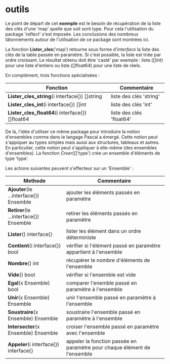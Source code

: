 # outils

Le point de départ de cet **exemple** est le besoin de récupération de la liste des clés d'une 'map' quelle que soit sont type.
Pour cela l'utilisation du package 'reflect' s'est imposée.
Les conclusions des nombreux tâtonnements autour de l'utilisation de ce package sont montrées ici.


La fonction **Lister_cles**('map') retourne sous forme d'*interface* la liste des clés de la table passée en paramètre.
Si c'est possible, la liste est triée par ordre croissant.
Le résultat obtenu doit être 'casté' par exemple : liste.([]int) pour une liste d'entiers ou liste.([]float64) pour une liste de réels.

En complément, trois fonctions spécialisées :

**Fonction** | Commentaire
------------ | -----------
**Lister_cles_string**(i interface{}) []string | liste des clés 'string'
**Lister_cles_int**(i interface{}) []int | liste des clés 'int'
**Lister_cles_float64**(i interface{}) []float64 | liste des clés 'float64'



De là, l'idée d'utiliser ce même package pour introduire la notion d'ensembles comme dans le langage Pascal a émergé.
Cette notion peut s'appiquer au types simples mais aussi aux structures, tableaux et autres.
En particulier, cette notion peut s'appliquer à elle-même (des ensembles d'ensembles).
La fonction *Creer*([]'type') crée un ensemble d'éléments de type 'type'.

Les actions suivantes peuvent s'effecteur sur un 'Ensemble' :

**Methode** | Commentaire
----------- | -----------
**Ajouter**(le ...interface{}) Ensemble | ajouter les éléments passés en paramètre
**Retirer**(le ...interface{}) Ensemble | retirer les éléments passés en paramètre
**Lister**() interface{} | lister les élément dans un ordre déterministe
**Contient**(i interface{}) bool | vérifier si l'élément passé en paramètre appartient à l'ensemble
**Nombre**() int | récupérer le nombre d'éléments de l'ensemble
**Vide**() bool | vérifier si l'ensemble est vide
**Egal**(x Ensemble) bool | comparer l'enemble passé en paramètre à l'ensemble
**Unir**(x Ensemble) Ensemble | unir l'ensemble passé en paramètre à l'ensemble
**Soustraire**(x Ensemble) Ensemble | soustraire l'ensemble passé en paramètre à l'ensemble
**Intersecter**(x Ensemble) Ensemble | croiser l'ensemble passé en paramètre avec l'ensemble
**Appeler**(i interface{}) interface{} | appeler la fonction passée en paramètre pour chaque élément de l'ensemble

